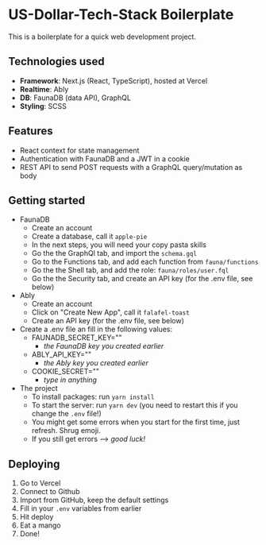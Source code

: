 # US-Dollar-Tech-Stack Boilerplate

This is a boilerplate for a quick web development project.

## Technologies used

- **Framework**: Next.js (React, TypeScript), hosted at Vercel
- **Realtime**: Ably
- **DB**: FaunaDB (data API), GraphQL
- **Styling**: SCSS

## Features

- React context for state management
- Authentication with FaunaDB and a JWT in a cookie
- REST API to send POST requests with a GraphQL query/mutation as body

## Getting started

- FaunaDB
  - Create an account
  - Create a database, call it `apple-pie`
  - In the next steps, you will need your copy pasta skills
  - Go the the GraphQl tab, and import the `schema.gql`
  - Go to the Functions tab, and add each function from `fauna/functions`
  - Go the the Shell tab, and add the role: `fauna/roles/user.fql`
  - Go the the Security tab, and create an API key (for the .env file, see below)
- Ably
  - Create an account
  - Click on "Create New App", call it `falafel-toast`
  - Create an API key (for the .env file, see below)
- Create a .env file an fill in the following values:
  - FAUNADB_SECRET_KEY=""
    - _the FaunaDB key you created earlier_
  - ABLY_API_KEY=""
    - _the Ably key you created earlier_
  - COOKIE_SECRET=""
    - _type in anything_
- The project
  - To install packages: run `yarn install`
  - To start the server: run `yarn dev` (you need to restart this if you change the `.env` file!)
  - You might get some errors when you start for the first time, just refresh. Shrug emoji.
  - If you still get errors --> _good luck!_

## Deploying

1. Go to Vercel
2. Connect to Github
3. Import from GitHub, keep the default settings
4. Fill in your `.env` variables from earlier
5. Hit deploy
6. Eat a mango
7. Done!

